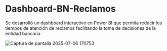 # Dashboard-BN-Reclamos
Se desarrolló un dashboard interactivo en Power BI que permita reducir los tiempos de atención de reclamos facilitando la toma de decisiones de la entidad bancaria


![Captura de pantalla 2025-07-06 170753](https://github.com/user-attachments/assets/ca5afa42-0def-468d-bf5d-6981e8059e44)

